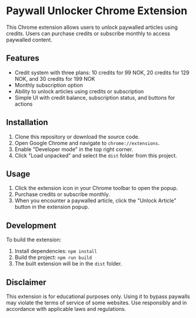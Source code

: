 # Paywall Unlocker Chrome Extension

This Chrome extension allows users to unlock paywalled articles using credits. Users can purchase credits or subscribe monthly to access paywalled content.

## Features

- Credit system with three plans: 10 credits for 99 NOK, 20 credits for 129 NOK, and 30 credits for 199 NOK
- Monthly subscription option
- Ability to unlock articles using credits or subscription
- Simple UI with credit balance, subscription status, and buttons for actions

## Installation

1. Clone this repository or download the source code.
2. Open Google Chrome and navigate to `chrome://extensions`.
3. Enable "Developer mode" in the top right corner.
4. Click "Load unpacked" and select the `dist` folder from this project.

## Usage

1. Click the extension icon in your Chrome toolbar to open the popup.
2. Purchase credits or subscribe monthly.
3. When you encounter a paywalled article, click the "Unlock Article" button in the extension popup.

## Development

To build the extension:

1. Install dependencies: `npm install`
2. Build the project: `npm run build`
3. The built extension will be in the `dist` folder.

## Disclaimer

This extension is for educational purposes only. Using it to bypass paywalls may violate the terms of service of some websites. Use responsibly and in accordance with applicable laws and regulations.